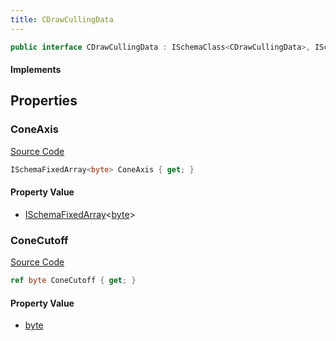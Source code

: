 ```yaml
---
title: CDrawCullingData
---
```


```csharp
public interface CDrawCullingData : ISchemaClass<CDrawCullingData>, ISchemaField, ISchemaClass, INativeHandle
```

#### Implements

## Properties

### ConeAxis

[Source Code](https://github.com/swiftly-solution/swiftlys2/blob/beta/managed/src/SwiftlyS2.Generated/Schemas/Interfaces/CDrawCullingData.cs#L16)

```csharp
ISchemaFixedArray<byte> ConeAxis { get; }
```

#### Property Value

- [ISchemaFixedArray](/docs/api/shared/schemas/ischemafixedarray-1)<[byte](https://learn.microsoft.com/dotnet/api/system.byte)>

### ConeCutoff

[Source Code](https://github.com/swiftly-solution/swiftlys2/blob/beta/managed/src/SwiftlyS2.Generated/Schemas/Interfaces/CDrawCullingData.cs#L18)

```csharp
ref byte ConeCutoff { get; }
```

#### Property Value

- [byte](https://learn.microsoft.com/dotnet/api/system.byte)


